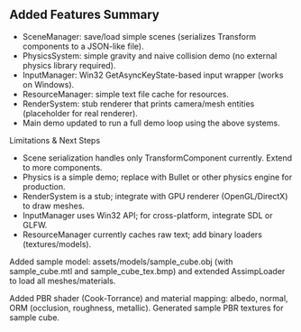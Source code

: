 
Added Features Summary
----------------------
- SceneManager: save/load simple scenes (serializes Transform components to a JSON-like file).
- PhysicsSystem: simple gravity and naive collision demo (no external physics library required).
- InputManager: Win32 GetAsyncKeyState-based input wrapper (works on Windows).
- ResourceManager: simple text file cache for resources.
- RenderSystem: stub renderer that prints camera/mesh entities (placeholder for real renderer).
- Main demo updated to run a full demo loop using the above systems.

Limitations & Next Steps
- Scene serialization handles only TransformComponent currently. Extend to more components.
- Physics is a simple demo; replace with Bullet or other physics engine for production.
- RenderSystem is a stub; integrate with GPU renderer (OpenGL/DirectX) to draw meshes.
- InputManager uses Win32 API; for cross-platform, integrate SDL or GLFW.
- ResourceManager currently caches raw text; add binary loaders (textures/models).

Added sample model: assets/models/sample_cube.obj (with sample_cube.mtl and sample_cube_tex.bmp) and extended AssimpLoader to load all meshes/materials.

Added PBR shader (Cook-Torrance) and material mapping: albedo, normal, ORM (occlusion, roughness, metallic). Generated sample PBR textures for sample cube.
